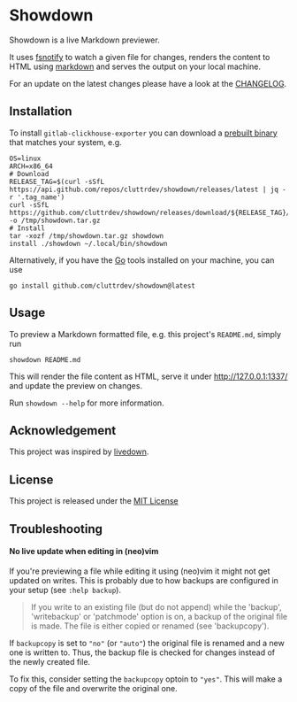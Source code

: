 # Showdown

Showdown is a live Markdown previewer.

It uses [fsnotify][github-fsnotify] to watch a given file for changes,
renders the content to HTML using [markdown][github-gomarkdown]
and serves the output on your local machine.

For an update on the latest changes please have a look at the
[CHANGELOG](./CHANGELOG.md).

## Installation

To install `gitlab-clickhouse-exporter` you can download a 
[prebuilt binary][prebuilt-binaries] that matches your system, e.g.

```shell
OS=linux
ARCH=x86_64
# Download
RELEASE_TAG=$(curl -sSfL https://api.github.com/repos/cluttrdev/showdown/releases/latest | jq -r '.tag_name')
curl -sSfL https://github.com/cluttrdev/showdown/releases/download/${RELEASE_TAG}/showdown_${RELEASE_TAG}_${OS}_${ARCH}.tar.gz -o /tmp/showdown.tar.gz
# Install
tar -xozf /tmp/showdown.tar.gz showdown
install ./showdown ~/.local/bin/showdown
```

Alternatively, if you have the [Go][go-install] tools installed on your
machine, you can use

```shell
go install github.com/cluttrdev/showdown@latest
```

## Usage

To preview a Markdown formatted file, e.g. this project's `README.md`, simply
run

```shell
showdown README.md
```

This will render the file content as HTML, serve it under <http://127.0.0.1:1337/>
and update the preview on changes.

Run `showdown --help` for more information.

## Acknowledgement

This project was inspired by [livedown][github-livedown].

## License

This project is released under the [MIT License](./LICENSE)

## Troubleshooting

#### No live update when editing in (neo)vim

If you're previewing a file while editing it using (neo)vim it might not get
updated on writes. This is probably due to how backups are configured in your
setup (see `:help backup`).

> If you write to an existing file (but do not append) while the 'backup',
> 'writebackup' or 'patchmode' option is on, a backup of the original file is
> made. The file is either copied or renamed (see 'backupcopy').

If `backupcopy` is set to `"no"` (or `"auto"`) the original file is renamed and
a new one is written to. Thus, the backup file is checked for changes instead
of the newly created file.

To fix this, consider setting the `backupcopy` optoin to `"yes"`. This will
make a copy of the file and overwrite the original one.

<!-- Links -->
[github-fsnotify]: https://github.com/fsnotify/fsnotify
[github-gomarkdown]: https://github.com/gomarkdown/markdown
[github-livedown]: https://github.com/shime/livedown
[go-install]: https://go.dev/doc/install
[prebuilt-binaries]: https://github.com/cluttrdev/showdown/releases/latest
